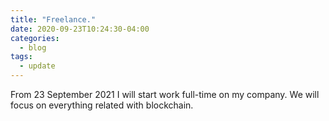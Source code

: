 ```yaml
---
title: "Freelance."
date: 2020-09-23T10:24:30-04:00
categories:
  - blog
tags:
  - update
---
```


From 23 September 2021 I will start work full-time on my company. We will focus on everything related with blockchain.
